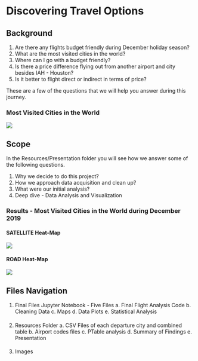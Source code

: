 # Discovering Travel Options

## Background

1. Are there any flights budget friendly during December holiday season?
2. What are the most visited cities in the world?
3. Where can I go with a budget friendly?
4. Is there a price difference flying out from another airport and city  besides IAH - Houston?
5. Is it better to flight direct or indirect in terms of price?

These are a few of the questions that we will help you answer during this journey. 

### Most Visited Cities in the World 

![](https://github.com/pablojordan/Project_1/blob/master/images/actualcitiesinproject.png)

## Scope

In the Resources/Presentation folder you will see how we answer some of the following questions. 
 
1. Why we decide to do this project?
2. How we approach data acquisition and clean up?
3. What were our initial analysis?
4. Deep dive - Data Analysis and Visualization 


### Results - Most Visited Cities in the World during December 2019

#### SATELLITE Heat-Map
![](https://github.com/pablojordan/Project_1/blob/master/images/heatmapsattellitemapvisitedcities.png)

#### ROAD Heat-Map

![](https://github.com/pablojordan/Project_1/blob/master/images/heatmaproadmapvisitedcities.png)

## Files Navigation 

1. Final Files Jupyter Notebook - Five Files
	a. Final Flight Analysis Code
	b. Cleaning Data
	c. Maps
	d. Data Plots
	e. Statistical Analysis
####
2. Resources Folder
	a. CSV Files of each departure city and combined table
	b. Airport codes files
	c. PTable analysis
	d. Summary of Findings 
	e. Presentation
####
3. Images
